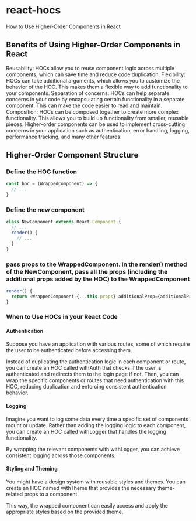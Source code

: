 # react-hocs

How to Use Higher-Order Components in React

## Benefits of Using Higher-Order Components in React

Reusability: HOCs allow you to reuse component logic across multiple components, which can save time and reduce code duplication.
Flexibility: HOCs can take additional arguments, which allows you to customize the behavior of the HOC. This makes them a flexible way to add functionality to your components.
Separation of concerns: HOCs can help separate concerns in your code by encapsulating certain functionality in a separate component. This can make the code easier to read and maintain.
Composition: HOCs can be composed together to create more complex functionality. This allows you to build up functionality from smaller, reusable pieces.
Higher-order components can be used to implement cross-cutting concerns in your application such as authentication, error handling, logging, performance tracking, and many other features.

## Higher-Order Component Structure

### Define the HOC function

```javascript
const hoc = (WrappedComponent) => {
  // ...
}
```
### Define the new component

```javascript
class NewComponent extends React.Component {
  // ...
  render() {
    // ...
  }
}
```
### pass props to the WrappedComponent. In the render() method of the NewComponent, pass all the props (including the additional props added by the HOC) to the WrappedComponent

```javascript
render() {
  return <WrappedComponent {...this.props} additionalProp={additionalProp} />
}
```

### When to Use HOCs in your React Code

#### Authentication

Suppose you have an application with various routes, some of which require the user to be authenticated before accessing them.

Instead of duplicating the authentication logic in each component or route, you can create an HOC called withAuth that checks if the user is authenticated and redirects them to the login page if not. Then, you can wrap the specific components or routes that need authentication with this HOC, reducing duplication and enforcing consistent authentication behavior.

#### Logging

Imagine you want to log some data every time a specific set of components mount or update. Rather than adding the logging logic to each component, you can create an HOC called withLogger that handles the logging functionality.

By wrapping the relevant components with withLogger, you can achieve consistent logging across those components.

#### Styling and Theming

You might have a design system with reusable styles and themes. You can create an HOC named withTheme that provides the necessary theme-related props to a component.

This way, the wrapped component can easily access and apply the appropriate styles based on the provided theme.
